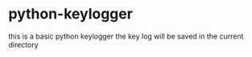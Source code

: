 # python-keylogger
this is a basic python keylogger
the key log will be saved in the current directory

